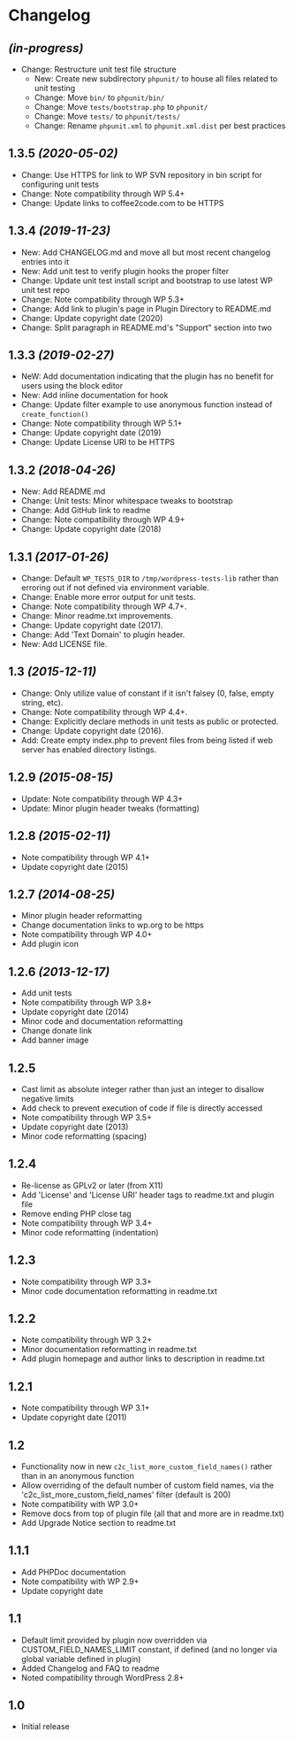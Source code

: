 # Changelog

## _(in-progress)_
* Change: Restructure unit test file structure
    * New: Create new subdirectory `phpunit/` to house all files related to unit testing
    * Change: Move `bin/` to `phpunit/bin/`
    * Change: Move `tests/bootstrap.php` to `phpunit/`
    * Change: Move `tests/` to `phpunit/tests/`
    * Change: Rename `phpunit.xml` to `phpunit.xml.dist` per best practices

## 1.3.5 _(2020-05-02)_
* Change: Use HTTPS for link to WP SVN repository in bin script for configuring unit tests
* Change: Note compatibility through WP 5.4+
* Change: Update links to coffee2code.com to be HTTPS

## 1.3.4 _(2019-11-23)_
* New: Add CHANGELOG.md and move all but most recent changelog entries into it
* New: Add unit test to verify plugin hooks the proper filter
* Change: Update unit test install script and bootstrap to use latest WP unit test repo
* Change: Note compatibility through WP 5.3+
* Change: Add link to plugin's page in Plugin Directory to README.md
* Change: Update copyright date (2020)
* Change: Split paragraph in README.md's "Support" section into two

## 1.3.3 _(2019-02-27)_
* NeW: Add documentation indicating that the plugin has no benefit for users using the block editor
* New: Add inline documentation for hook
* Change: Update filter example to use anonymous function instead of `create_function()`
* Change: Note compatibility through WP 5.1+
* Change: Update copyright date (2019)
* Change: Update License URI to be HTTPS

## 1.3.2 _(2018-04-26)_
* New: Add README.md
* Change: Unit tests: Minor whitespace tweaks to bootstrap
* Change: Add GitHub link to readme
* Change: Note compatibility through WP 4.9+
* Change: Update copyright date (2018)

## 1.3.1 _(2017-01-26)_
* Change: Default `WP_TESTS_DIR` to `/tmp/wordpress-tests-lib` rather than erroring out if not defined via environment variable.
* Change: Enable more error output for unit tests.
* Change: Note compatibility through WP 4.7+.
* Change: Minor readme.txt improvements.
* Change: Update copyright date (2017).
* Change: Add 'Text Domain' to plugin header.
* New: Add LICENSE file.

## 1.3 _(2015-12-11)_
* Change: Only utilize value of constant if it isn't falsey (0, false, empty string, etc).
* Change: Note compatibility through WP 4.4+.
* Change: Explicitly declare methods in unit tests as public or protected.
* Change: Update copyright date (2016).
* Add: Create empty index.php to prevent files from being listed if web server has enabled directory listings.

## 1.2.9 _(2015-08-15)_
* Update: Note compatibility through WP 4.3+
* Update: Minor plugin header tweaks (formatting)

## 1.2.8 _(2015-02-11)_
* Note compatibility through WP 4.1+
* Update copyright date (2015)

## 1.2.7 _(2014-08-25)_
* Minor plugin header reformatting
* Change documentation links to wp.org to be https
* Note compatibility through WP 4.0+
* Add plugin icon

## 1.2.6 _(2013-12-17)_
* Add unit tests
* Note compatibility through WP 3.8+
* Update copyright date (2014)
* Minor code and documentation reformatting
* Change donate link
* Add banner image

## 1.2.5
* Cast limit as absolute integer rather than just an integer to disallow negative limits
* Add check to prevent execution of code if file is directly accessed
* Note compatibility through WP 3.5+
* Update copyright date (2013)
* Minor code reformatting (spacing)

## 1.2.4
* Re-license as GPLv2 or later (from X11)
* Add 'License' and 'License URI' header tags to readme.txt and plugin file
* Remove ending PHP close tag
* Note compatibility through WP 3.4+
* Minor code reformatting (indentation)

## 1.2.3
* Note compatibility through WP 3.3+
* Minor code documentation reformatting in readme.txt

## 1.2.2
* Note compatibility through WP 3.2+
* Minor documentation reformatting in readme.txt
* Add plugin homepage and author links to description in readme.txt

## 1.2.1
* Note compatibility through WP 3.1+
* Update copyright date (2011)

## 1.2
* Functionality now in new `c2c_list_more_custom_field_names()` rather than in an anonymous function
* Allow overriding of the default number of custom field names, via the 'c2c_list_more_custom_field_names' filter (default is 200)
* Note compatibility with WP 3.0+
* Remove docs from top of plugin file (all that and more are in readme.txt)
* Add Upgrade Notice section to readme.txt

## 1.1.1
* Add PHPDoc documentation
* Note compatibility with WP 2.9+
* Update copyright date

## 1.1
* Default limit provided by plugin now overridden via CUSTOM_FIELD_NAMES_LIMIT constant, if defined (and no longer via global variable defined in plugin)
* Added Changelog and FAQ to readme
* Noted compatibility through WordPress 2.8+

## 1.0
* Initial release
